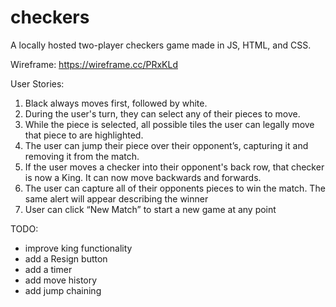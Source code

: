 # checkers
A locally hosted two-player checkers game made in JS, HTML, and CSS.

Wireframe: https://wireframe.cc/PRxKLd

User Stories:

1. Black always moves first, followed by white.
2. During the user's turn, they can select any of their pieces to move.
3. While the piece is selected, all possible tiles the user can legally move that piece to are highlighted.
4. The user can jump their piece over their opponent’s, capturing it and removing it from the match.
5. If the user moves a checker into their opponent's back row, that checker is now a King.  It can now move backwards and forwards.
6. The user can capture all of their opponents pieces to win the match. The same alert will appear describing the winner
7. User can click “New Match” to start a new game at any point


TODO: 
- improve king functionality
- add a Resign button
- add a timer
- add move history
- add jump chaining

